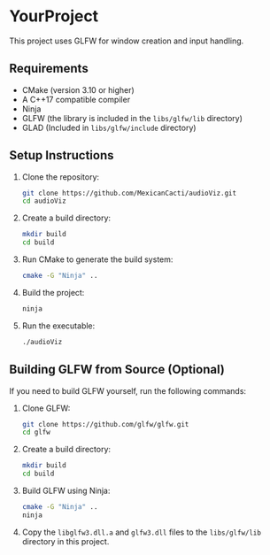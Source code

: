# YourProject

This project uses GLFW for window creation and input handling.

## Requirements

- CMake (version 3.10 or higher)
- A C++17 compatible compiler
- Ninja
- GLFW (the library is included in the `libs/glfw/lib` directory)
- GLAD (Included in `libs/glfw/include` directory)

## Setup Instructions

1. Clone the repository:
    ```bash
    git clone https://github.com/MexicanCacti/audioViz.git
    cd audioViz
    ```

2. Create a build directory:
    ```bash
    mkdir build
    cd build
    ```

3. Run CMake to generate the build system:
    ```bash
    cmake -G "Ninja" ..
    ```

4. Build the project:
    ```bash
    ninja
    ```

5. Run the executable:
    ```bash
    ./audioViz
    ```

## Building GLFW from Source (Optional)

If you need to build GLFW yourself, run the following commands:

1. Clone GLFW:
    ```bash
    git clone https://github.com/glfw/glfw.git
    cd glfw
    ```

2. Create a build directory:
    ```bash
    mkdir build
    cd build
    ```

3. Build GLFW using Ninja:
    ```bash
    cmake -G "Ninja" ..
    ninja
    ```

4. Copy the `libglfw3.dll.a` and `glfw3.dll` files to the `libs/glfw/lib` directory in this project.
